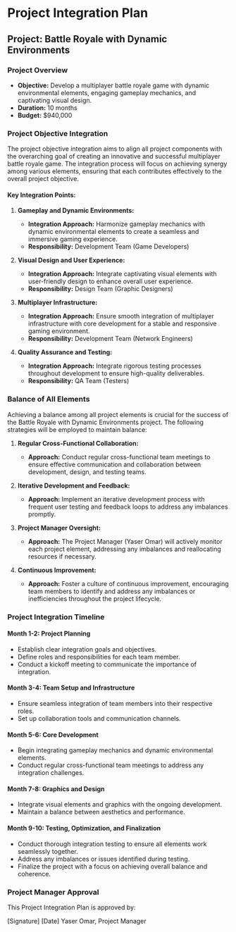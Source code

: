 # Project Integration Plan

## Project: Battle Royale with Dynamic Environments

### Project Overview

- **Objective:** Develop a multiplayer battle royale game with dynamic environmental elements, engaging gameplay mechanics, and captivating visual design.
- **Duration:** 10 months
- **Budget:** $940,000

### Project Objective Integration

The project objective integration aims to align all project components with the overarching goal of creating an innovative and successful multiplayer battle royale game. The integration process will focus on achieving synergy among various elements, ensuring that each contributes effectively to the overall project objective.

#### Key Integration Points:

1. **Gameplay and Dynamic Environments:**
   - **Integration Approach:** Harmonize gameplay mechanics with dynamic environmental elements to create a seamless and immersive gaming experience.
   - **Responsibility:** Development Team (Game Developers)

2. **Visual Design and User Experience:**
   - **Integration Approach:** Integrate captivating visual elements with user-friendly design to enhance overall user experience.
   - **Responsibility:** Design Team (Graphic Designers)

3. **Multiplayer Infrastructure:**
   - **Integration Approach:** Ensure smooth integration of multiplayer infrastructure with core development for a stable and responsive gaming environment.
   - **Responsibility:** Development Team (Network Engineers)

4. **Quality Assurance and Testing:**
   - **Integration Approach:** Integrate rigorous testing processes throughout development to ensure high-quality deliverables.
   - **Responsibility:** QA Team (Testers)

### Balance of All Elements

Achieving a balance among all project elements is crucial for the success of the Battle Royale with Dynamic Environments project. The following strategies will be employed to maintain balance:

1. **Regular Cross-Functional Collaboration:**
   - **Approach:** Conduct regular cross-functional team meetings to ensure effective communication and collaboration between development, design, and testing teams.

2. **Iterative Development and Feedback:**
   - **Approach:** Implement an iterative development process with frequent user testing and feedback loops to address any imbalances promptly.

3. **Project Manager Oversight:**
   - **Approach:** The Project Manager (Yaser Omar) will actively monitor each project element, addressing any imbalances and reallocating resources if necessary.

4. **Continuous Improvement:**
   - **Approach:** Foster a culture of continuous improvement, encouraging team members to identify and address any imbalances or inefficiencies throughout the project lifecycle.

### Project Integration Timeline

#### Month 1-2: Project Planning

- Establish clear integration goals and objectives.
- Define roles and responsibilities for each team member.
- Conduct a kickoff meeting to communicate the importance of integration.

#### Month 3-4: Team Setup and Infrastructure

- Ensure seamless integration of team members into their respective roles.
- Set up collaboration tools and communication channels.

#### Month 5-6: Core Development

- Begin integrating gameplay mechanics and dynamic environmental elements.
- Conduct regular cross-functional team meetings to address any integration challenges.

#### Month 7-8: Graphics and Design

- Integrate visual elements and graphics with the ongoing development.
- Maintain a balance between aesthetics and performance.

#### Month 9-10: Testing, Optimization, and Finalization

- Conduct thorough integration testing to ensure all elements work seamlessly together.
- Address any imbalances or issues identified during testing.
- Finalize the project with a focus on achieving overall balance and coherence.

### Project Manager Approval

This Project Integration Plan is approved by:

[Signature] [Date]
Yaser Omar, Project Manager
